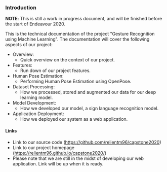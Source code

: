 ### Introduction

**NOTE**: This is still a work in progress document, and will be finished before the start of Endeavour 2020. 

This is the technical documentation of the project "Gesture Recognition using Machine Learning". The documentation will cover the following aspects of our project:

* Overview:
  * Quick overview on the context of our project.
* Features:
  * Run down of our project features.
* Human Pose Estimation:
  * Performing Human Pose Estimation using OpenPose.
* Dataset Processing:
  * How we processed, stored and augmented our data for our deep learning model.
* Model Development:
  * How we developed our model, a sign language recognition model.
* Application Deployment:
  * How we deployed our system as a web application.

#### Links
* Link to our source code (https://github.com/relientm96/capstone2020)
* Link to our project homepage (https://relientm96.github.io/capstone2020/)
* Please note that we are still in the midst of developing our web application. Link will be up when it is ready.